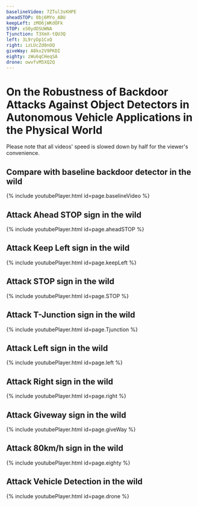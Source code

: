 ```yaml
---
baselineVideo: 7ZTul3sKHPE
aheadSTOP: 0bj6MYo_ABU
keepLeft: zMO6jWKdOFk
STOP: xS0ydDSUWNA 
Tjunction: T3XmX-tQU3Q
left: 3L9ryDp1CxQ
right: izLUcZd0nOQ
giveWay: A8kx2V9PKDI
eighty: zWu6qCHeqSA
drone: owvfvM5XQ2Q
---
```



# On the Robustness of Backdoor Attacks Against Object Detectors in Autonomous Vehicle Applications in the Physical World 

Please note that all videos' speed is slowed down by half for the viewer's convenience. 

## Compare with baseline backdoor detector in the wild

<a name="baselineVideoSec"></a>

{% include youtubePlayer.html id=page.baselineVideo %}

## Attack Ahead STOP sign in the wild

<a name="aheadSTOPSec"></a>

{% include youtubePlayer.html id=page.aheadSTOP %}


## Attack Keep Left sign in the wild

<a name="aheadSTOPSec"></a>

{% include youtubePlayer.html id=page.keepLeft %}

## Attack STOP sign in the wild

<a name="STOPSec"></a>

{% include youtubePlayer.html id=page.STOP %}

## Attack T-Junction sign in the wild

<a name="TjunctionSec"></a>

{% include youtubePlayer.html id=page.Tjunction %}

## Attack Left sign in the wild

<a name="leftSec"></a>

{% include youtubePlayer.html id=page.left %}

## Attack Right sign in the wild

<a name="rightSec"></a>

{% include youtubePlayer.html id=page.right %}

## Attack Giveway sign in the wild

<a name="giveWaySec"></a>

{% include youtubePlayer.html id=page.giveWay %}

## Attack 80km/h sign in the wild

<a name="eightySec"></a>

{% include youtubePlayer.html id=page.eighty %}

## Attack Vehicle Detection in the wild

<a name="droneSec"></a>

{% include youtubePlayer.html id=page.drone %}
